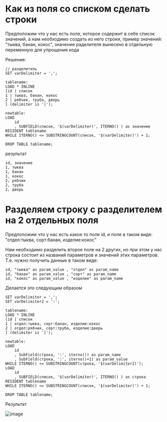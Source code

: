# Как из поля со списком сделать строки

Предположим что у нас есть поле, которое содержит в себе список значений, а нам необходимо создать из него строки, пример значений: "тыква, банан, кокос", значение раделителя вынесено в отдельную переменную для упрощения кода

Решение:
```
// разделитель
SET varDelimiter = ',';

tablename:
LOAD * INLINE
[id | список
1 | тыква, банан, кокос
2 | рябчик, труба, дверь
] (delimiter is '|');

newtable:
LOAD
    id
    , SUBFIELD(список, '$(varDelimiter)', ITERNO() ) as значение
RESIDENT tablename
WHILE ITERNO() <= SUBSTRINGCOUNT(список, '$(varDelimiter)') + 1;

DROP TABLE tablename;
```
результат
```
id, значение
1, тыква
1, банан
1, кокос
2, рябчик
2, труба
2, дверь
```

# Разделяем строку с разделителем на 2 отдельных поля

Предположим что у нас есть какое то поле id, и поле в таком виде: "отдел:тыква, сорт:банан, изделие:кокос"

Нам необходимо разделить второе поле на 2 других, но при этом у нас строка состоит из названий параметров и значений этих параметров. Т.е. нужно получить данные в таком виде:
```
id, "тыква" as param_value , "отдел" as param_name
id, "банан" as param_value , "сорт" as param_name
id, "кокос" as param_value , "изделие" as param_name
```
Делается это следующим образом

```
SET varDelimiter = ',';
SET varDelimiter2 = ':';

tablename:
LOAD * INLINE
[id | список
1 | отдел:тыква, сорт:банан, изделие:кокос
2 | отдел:рябчик, сорт:труба, изделие:дверь
] (delimiter is '|');

newtable:
LOAD
	id
    , SubField(строка, ':', iterno()) as param_name
    , SubField(строка, ':', iterno()+1) as param_value
WHILE ITERNO() <= SUBSTRINGCOUNT(строка, '$(varDelimiter2)');
LOAD
    id
    , SUBFIELD(список, '$(varDelimiter)', ITERNO() ) as строка
RESIDENT tablename
WHILE ITERNO() <= SUBSTRINGCOUNT(список, '$(varDelimiter)') + 1;

DROP TABLE tablename;
```

Результат

![image](https://user-images.githubusercontent.com/8188055/189704504-eb483c21-a8db-4d03-8ad2-55dfa651272b.png)
